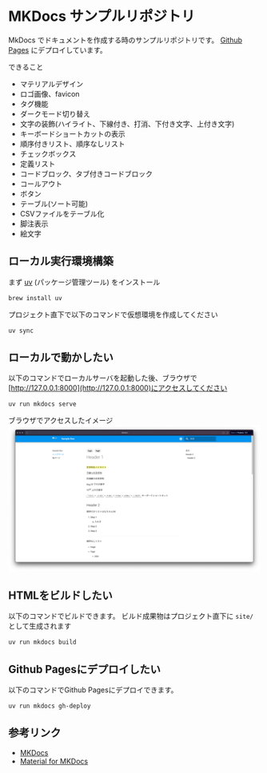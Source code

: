 # MKDocs サンプルリポジトリ

MkDocs でドキュメントを作成する時のサンプルリポジトリです。
[Github Pages](https://sugawarayss.github.io/mkdocs_sample/) にデプロイしています。

できること
- マテリアルデザイン
- ロゴ画像、favicon
- タグ機能
- ダークモード切り替え
- 文字の装飾(ハイライト、下線付き、打消、下付き文字、上付き文字)
- キーボードショートカットの表示
- 順序付きリスト、順序なしリスト
- チェックボックス
- 定義リスト
- コードブロック、タブ付きコードブロック
- コールアウト
- ボタン
- テーブル(ソート可能)
- CSVファイルをテーブル化
- 脚注表示
- 絵文字


## ローカル実行環境構築

まず [uv](https://docs.astral.sh/uv/) (パッケージ管理ツール) をインストール
```bash
brew install uv
```

プロジェクト直下で以下のコマンドで仮想環境を作成してください

```bash
uv sync
```

## ローカルで動かしたい

以下のコマンドでローカルサーバを起動した後、ブラウザで [http://127.0.0.1:8000](http://127.0.0.1:8000)にアクセスしてください

```bash
uv run mkdocs serve
```

ブラウザでアクセスしたイメージ
![screenshot 7.png](images/launch.png)

## HTMLをビルドしたい

以下のコマンドでビルドできます。
ビルド成果物はプロジェクト直下に `site/` として生成されます

```bash
uv run mkdocs build
```

## Github Pagesにデプロイしたい

以下のコマンドでGithub Pagesにデプロイできます。

```bash
uv run mkdocs gh-deploy
```

## 参考リンク
- [MKDocs](https://www.mkdocs.org/)
- [Material for MKDocs](https://squidfunk.github.io/mkdocs-material/reference/)
